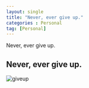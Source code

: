 ```yaml
---
layout: single
title: "Never, ever give up."
categories : Personal
tag: [Personal]
---
```


Never, ever give up.

## Never, ever give up.

![giveup](/assets/posts/giveup.jpg)
